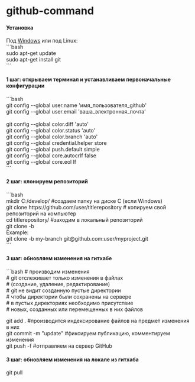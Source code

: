 # github-command
<h4>Установка</h4>
Под <a href="https://git-scm.com/download/win">Windows</a> или под Linux:<br />
```bash<br />
sudo apt-get update<br />
sudo apt-get install git<br />
```

<h4>1 шаг: открываем терминал и устанавливаем первоначальные конфигурации</h4>
```bash<br />
git config --global user.name 'имя_пользователя_github'<br />
git config --global user.email 'ваша_электронная_почта'<br /><br />
git config --global color.diff 'auto'<br />
git config --global color.status 'auto'<br />
git config --global color.branch 'auto'<br />
git config --global credential.helper store<br />
git config --global push.default simple<br />
git config --global core.autocrlf false<br />
git config --global core.eol lf<br />
```

<h4>2 шаг: клонируем репозиторий</h4>
```bash<br />
mkdir C:/develop/ #cоздаем папку на диске C (если Windows)<br />
git clone https://github.com/user/titlerepository # копируем свой репозиторий на компьютер<br />
cd titlerepository/ #заходим в локальный репозиторий<br />
git clone -b <branch> <remote_repo><br />
Example:<br />
git clone -b my-branch git@github.com:user/myproject.git<br />
```<br />

<h4>3 шаг: обновляем изменения на гитхабе</h4>
```bash
# производим изменения<br />
# git отслеживает только изменения в файлах<br />
# (создание, удаление, редактирование)<br />
# git не видит созданную пустые директории<br />
# чтобы директории были сохранены на сервере<br />
# в пустых директориях необходимо присутствие<br />
# новых, созданных или перемещенных в них файлов<br />

git add . #производится индексирование файлов на предмет изменения в них<br />
git commit -m "update" #фиксируем публикацию, комментируем изменения<br />
git push -f #отправляем на сервер GitHub<br />

<h4>3 шаг: обновляем изменения на локале из гитхаба</h4>
git pull
